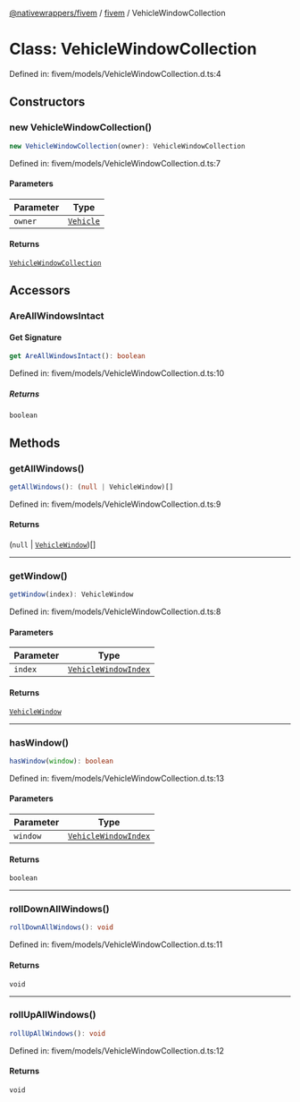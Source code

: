 [@nativewrappers/fivem](../../README.md) / [fivem](../README.md) / VehicleWindowCollection

# Class: VehicleWindowCollection

Defined in: fivem/models/VehicleWindowCollection.d.ts:4

## Constructors

### new VehicleWindowCollection()

```ts
new VehicleWindowCollection(owner): VehicleWindowCollection
```

Defined in: fivem/models/VehicleWindowCollection.d.ts:7

#### Parameters

| Parameter | Type |
| ------ | ------ |
| `owner` | [`Vehicle`](Vehicle.md) |

#### Returns

[`VehicleWindowCollection`](VehicleWindowCollection.md)

## Accessors

### AreAllWindowsIntact

#### Get Signature

```ts
get AreAllWindowsIntact(): boolean
```

Defined in: fivem/models/VehicleWindowCollection.d.ts:10

##### Returns

`boolean`

## Methods

### getAllWindows()

```ts
getAllWindows(): (null | VehicleWindow)[]
```

Defined in: fivem/models/VehicleWindowCollection.d.ts:9

#### Returns

(`null` \| [`VehicleWindow`](VehicleWindow.md))[]

***

### getWindow()

```ts
getWindow(index): VehicleWindow
```

Defined in: fivem/models/VehicleWindowCollection.d.ts:8

#### Parameters

| Parameter | Type |
| ------ | ------ |
| `index` | [`VehicleWindowIndex`](../enumerations/VehicleWindowIndex.md) |

#### Returns

[`VehicleWindow`](VehicleWindow.md)

***

### hasWindow()

```ts
hasWindow(window): boolean
```

Defined in: fivem/models/VehicleWindowCollection.d.ts:13

#### Parameters

| Parameter | Type |
| ------ | ------ |
| `window` | [`VehicleWindowIndex`](../enumerations/VehicleWindowIndex.md) |

#### Returns

`boolean`

***

### rollDownAllWindows()

```ts
rollDownAllWindows(): void
```

Defined in: fivem/models/VehicleWindowCollection.d.ts:11

#### Returns

`void`

***

### rollUpAllWindows()

```ts
rollUpAllWindows(): void
```

Defined in: fivem/models/VehicleWindowCollection.d.ts:12

#### Returns

`void`
